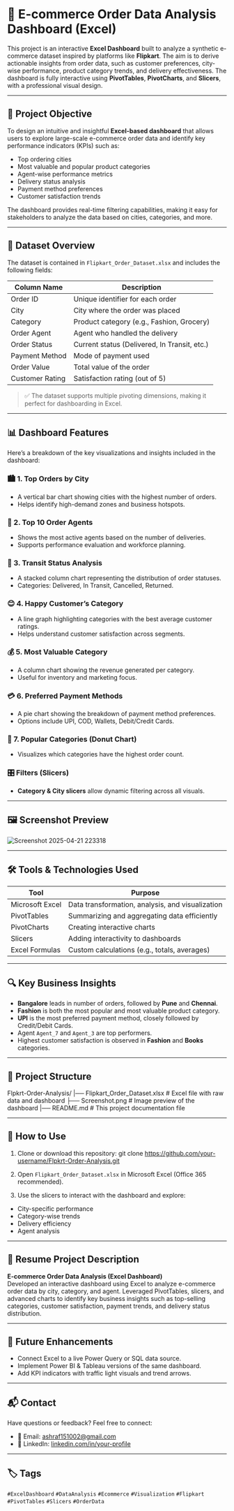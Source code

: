 # 🛒 E-commerce Order Data Analysis Dashboard (Excel)

This project is an interactive **Excel Dashboard** built to analyze a synthetic e-commerce dataset inspired by platforms like **Flipkart**. The aim is to derive actionable insights from order data, such as customer preferences, city-wise performance, product category trends, and delivery effectiveness. The dashboard is fully interactive using **PivotTables**, **PivotCharts**, and **Slicers**, with a professional visual design.

---

## 📌 Project Objective

To design an intuitive and insightful **Excel-based dashboard** that allows users to explore large-scale e-commerce order data and identify key performance indicators (KPIs) such as:

- Top ordering cities
- Most valuable and popular product categories
- Agent-wise performance metrics
- Delivery status analysis
- Payment method preferences
- Customer satisfaction trends

The dashboard provides real-time filtering capabilities, making it easy for stakeholders to analyze the data based on cities, categories, and more.

---

## 🧾 Dataset Overview

The dataset is contained in `Flipkart_Order_Dataset.xlsx` and includes the following fields:

| Column Name         | Description                                  |
|---------------------|----------------------------------------------|
| Order ID            | Unique identifier for each order             |
| City                | City where the order was placed              |
| Category            | Product category (e.g., Fashion, Grocery)    |
| Order Agent         | Agent who handled the delivery               |
| Order Status        | Current status (Delivered, In Transit, etc.) |
| Payment Method      | Mode of payment used                         |
| Order Value         | Total value of the order                     |
| Customer Rating     | Satisfaction rating (out of 5)               |

> ✅ The dataset supports multiple pivoting dimensions, making it perfect for dashboarding in Excel.

---

## 📊 Dashboard Features

Here’s a breakdown of the key visualizations and insights included in the dashboard:

### 🏙️ 1. **Top Orders by City**
- A vertical bar chart showing cities with the highest number of orders.
- Helps identify high-demand zones and business hotspots.

### 👤 2. **Top 10 Order Agents**
- Shows the most active agents based on the number of deliveries.
- Supports performance evaluation and workforce planning.

### 🚚 3. **Transit Status Analysis**
- A stacked column chart representing the distribution of order statuses.
- Categories: Delivered, In Transit, Cancelled, Returned.

### 😊 4. **Happy Customer’s Category**
- A line graph highlighting categories with the best average customer ratings.
- Helps understand customer satisfaction across segments.

### 💰 5. **Most Valuable Category**
- A column chart showing the revenue generated per category.
- Useful for inventory and marketing focus.

### 💳 6. **Preferred Payment Methods**
- A pie chart showing the breakdown of payment method preferences.
- Options include UPI, COD, Wallets, Debit/Credit Cards.

### 🔁 7. **Popular Categories (Donut Chart)**
- Visualizes which categories have the highest order count.

### 🎛️ Filters (Slicers)
- **Category & City slicers** allow dynamic filtering across all visuals.

---

## 🖼️ Screenshot Preview


![Screenshot 2025-04-21 223318](https://github.com/user-attachments/assets/4916b4e8-f252-4006-9e70-436de4a1216c)

---

## 🛠 Tools & Technologies Used

| Tool        | Purpose                                           |
|-------------|---------------------------------------------------|
| Microsoft Excel | Data transformation, analysis, and visualization |
| PivotTables   | Summarizing and aggregating data efficiently     |
| PivotCharts   | Creating interactive charts                      |
| Slicers       | Adding interactivity to dashboards               |
| Excel Formulas | Custom calculations (e.g., totals, averages)   |

---

## 🔍 Key Business Insights

- **Bangalore** leads in number of orders, followed by **Pune** and **Chennai**.
- **Fashion** is both the most popular and most valuable product category.
- **UPI** is the most preferred payment method, closely followed by Credit/Debit Cards.
- Agent `Agent_7` and `Agent_3` are top performers.
- Highest customer satisfaction is observed in **Fashion** and **Books** categories.

---

## 📁 Project Structure

Flpkrt-Order-Analysis/ 
  |── Flipkart_Order_Dataset.xlsx # Excel file with raw data and dashboard 
  ├── Screenshot.png # Image preview of the dashboard 
  |── README.md # This project documentation file

---

## 📌 How to Use

1. Clone or download this repository:
git clone https://github.com/your-username/Flpkrt-Order-Analysis.git


2. Open `Flipkart_Order_Dataset.xlsx` in Microsoft Excel (Office 365 recommended).

3. Use the slicers to interact with the dashboard and explore:
- City-specific performance
- Category-wise trends
- Delivery efficiency
- Agent analysis

---

## 📝 Resume Project Description

**E-commerce Order Data Analysis (Excel Dashboard)**  
Developed an interactive dashboard using Excel to analyze e-commerce order data by city, category, and agent. Leveraged PivotTables, slicers, and advanced charts to identify key business insights such as top-selling categories, customer satisfaction, payment trends, and delivery status distribution.

---

## 🚀 Future Enhancements

- Connect Excel to a live Power Query or SQL data source.
- Implement Power BI & Tableau versions of the same dashboard.
- Add KPI indicators with traffic light visuals and trend arrows.

---

## 📬 Contact

Have questions or feedback? Feel free to connect:

- 📧 Email: ashraf151002@gmail.com
- 💼 LinkedIn: [linkedin.com/in/your-profile](https://linkedin.com/in/ashraf-sm)

---

## 🏷️ Tags

`#ExcelDashboard` `#DataAnalysis` `#Ecommerce` `#Visualization` `#Flipkart` `#PivotTables` `#Slicers` `#OrderData`




